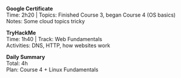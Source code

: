**Google Certificate**  
Time: 2h20 | Topics: Finished Course 3, began Course 4 (OS basics)  
Notes: Some cloud topics tricky  

**TryHackMe**  
Time: 1h40 | Track: Web Fundamentals  
Activities: DNS, HTTP, how websites work  

**Daily Summary**  
Total: 4h  
Plan: Course 4 + Linux Fundamentals  
